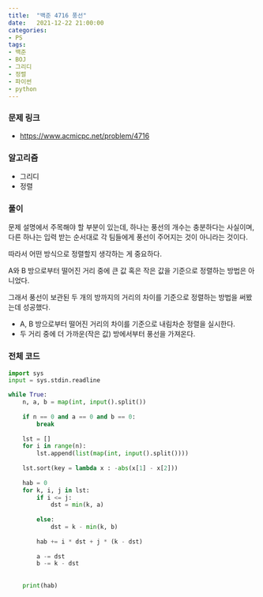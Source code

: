 ```yaml
---
title:  "백준 4716 풍선"
date:   2021-12-22 21:00:00
categories:
- PS
tags:
- 백준
- BOJ
- 그리디
- 정렬
- 파이썬
- python
---
```


### 문제 링크
* https://www.acmicpc.net/problem/4716

### 알고리즘
* 그리디
* 정렬


### 풀이

문제 설명에서 주목해야 할 부분이 있는데, 하나는 풍선의 개수는 충분하다는 사실이며, 다른 하나는 입력 받는 순서대로 각 팀들에게 풍선이 주어지는 것이 아니라는 것이다.

따라서 어떤 방식으로 정렬할지 생각하는 게 중요하다.

A와 B 방으로부터 떨어진 거리 중에 큰 값 혹은 작은 값을 기준으로 정렬하는 방법은 아니었다.

그래서 풍선이 보관된 두 개의 방까지의 거리의 차이를 기준으로 정렬하는 방법을 써봤는데 성공했다.

- A, B 방으로부터 떨어진 거리의 차이를 기준으로 내림차순 정렬을 실시한다.
- 두 거리 중에 더 가까운(작은 값) 방에서부터 풍선을 가져온다.


### 전체 코드
```python
import sys
input = sys.stdin.readline

while True:
    n, a, b = map(int, input().split())
    
    if n == 0 and a == 0 and b == 0:
        break
        
    lst = []
    for i in range(n):
        lst.append(list(map(int, input().split())))
        
    lst.sort(key = lambda x : -abs(x[1] - x[2]))
    
    hab = 0
    for k, i, j in lst:
        if i <= j:
            dst = min(k, a)
            
        else:
            dst = k - min(k, b)
            
        hab += i * dst + j * (k - dst)
        
        a -= dst
        b -= k - dst
        
        
    print(hab)
    
```
